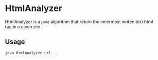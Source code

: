 # HtmlAnalyzer

HtmlAnalyzer is a java algorithm that return the innermost writen text html tag in a given site 

## Usage 
```bash
java HtmlAnalyzer url...
```
